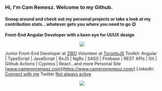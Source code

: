### Hi, I'm Cam Remesz. Welcome to my Github.

#### Snoop around and check out my personal projects or take a look at my contribution stats...whatever gets you where you need to go :wink:

**Front-End Angular Developer with a keen eye for UI/UX design**
<p align="center">
   <img src="https://skillicons.dev/icons?i=angular,ts" />
</p>

Junior Front-End Developer at [ZIRO](https://github.com/Stack8)
Volunteer at [TorontoJS](https://github.com/torontojs/torontojs.com)
Toolkit:  Angular | TypeScript | JavaScript | RxJS | NgRx | SASS | Firebase | REST APIs | Git | Github Actions | Cypress | React...and more
Personal Site [www.cameronremesz.com](https://www.cameronremesz.com/)
LinkedIn [Connect with me](https://www.linkedin.com/in/cameron-remesz/)
Twitter [Not always active](https://twitter.com/lowkeycoding)

<p align="center">
    <img src="https://metrics.lecoq.io/lowkeycode?template=classic&isocalendar=1&languages=1&base=header%2C%20activity%2C%20community%2C%20repositories%2C%20metadata&base.indepth=false&base.hireable=false&base.skip=false&isocalendar=false&isocalendar.duration=half-year&languages=false&languages.limit=8&languages.threshold=0%25&languages.other=false&languages.colors=github&languages.sections=most-used&languages.indepth=false&languages.analysis.timeout=15&languages.analysis.timeout.repositories=7.5&languages.categories=markup%2C%20programming&languages.recent.categories=markup%2C%20programming&languages.recent.load=300&languages.recent.days=14&config.timezone=America%2FToronto" />
</p>


